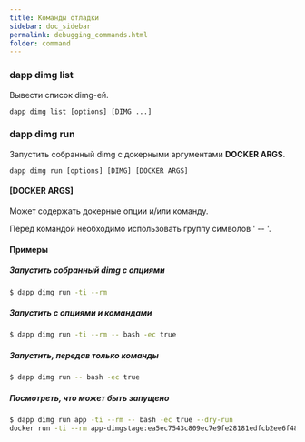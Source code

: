 ```yaml
---
title: Команды отладки
sidebar: doc_sidebar
permalink: debugging_commands.html
folder: command
---
```


### dapp dimg list
Вывести список dimg-ей.

```
dapp dimg list [options] [DIMG ...]
```

### dapp dimg run
Запустить собранный dimg с докерными аргументами **DOCKER ARGS**.

```
dapp dimg run [options] [DIMG] [DOCKER ARGS]
```

#### [DOCKER ARGS]
Может содержать докерные опции и/или команду.

Перед командой необходимо использовать группу символов ' -- '.

#### Примеры

##### Запустить собранный dimg с опциями
```bash
$ dapp dimg run -ti --rm
```

##### Запустить с опциями и командами
```bash
$ dapp dimg run -ti --rm -- bash -ec true
```

##### Запустить, передав только команды
```bash
$ dapp dimg run -- bash -ec true
```

##### Посмотреть, что может быть запущено
```bash
$ dapp dimg run app -ti --rm -- bash -ec true --dry-run
docker run -ti --rm app-dimgstage:ea5ec7543c809ec7e9fe28181edfcb2ee6f48efaa680f67bf23a0fc0057ea54c bash -ec true
```
